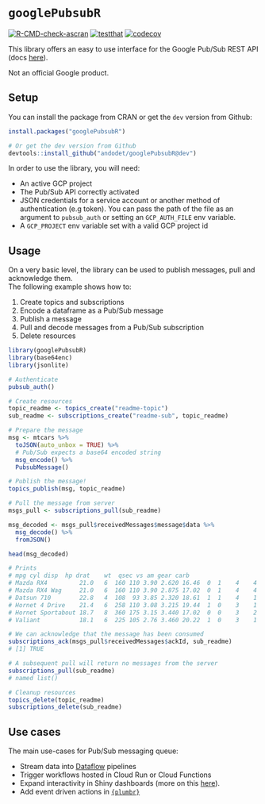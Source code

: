 # `googlePubsubR`

[![R-CMD-check-ascran](https://github.com/andodet/googlePubsubR/actions/workflows/R-CMD-check.yaml/badge.svg)](https://github.com/andodet/googlePubsubR/actions/workflows/R-CMD-check.yaml)
[![testthat](https://github.com/andodet/googlePubsubR/actions/workflows/testthat.yaml/badge.svg)](https://github.com/andodet/googlePubsubR/actions/workflows/testthat.yaml)
[![codecov](https://codecov.io/gh/andodet/googlePubsubR/branch/master/graph/badge.svg?token=OTBHY3F1KD)](https://app.codecov.io/gh/andodet/googlePubsubR)

This library offers an easy to use interface for the Google Pub/Sub REST API
(docs [here](https://cloud.google.com/pubsub/docs/reference/rest)).

Not an official Google product.

## Setup

You can install the package from CRAN or get the `dev` version from Github:
```r
install.packages("googlePubsubR")

# Or get the dev version from Github
devtools::install_github("andodet/googlePubsubR@dev")
```

In order to use the library, you will need:

* An active GCP project
* The Pub/Sub API correctly activated
* JSON credentials for a service account or another method of authentication (e.g token). You can pass the
path of the file as an argument to `pubsub_auth` or setting an `GCP_AUTH_FILE` env variable.
* A `GCP_PROJECT` env variable set with a valid GCP project id

## Usage

On a very basic level, the library can be used to publish messages, pull and acknowledge them.  
The following example shows how to:

1. Create topics and subscriptions
2. Encode a dataframe as a Pub/Sub message
3. Publish a message
4. Pull and decode messages from a Pub/Sub subscription
5. Delete resources

```r
library(googlePubsubR)
library(base64enc)
library(jsonlite)

# Authenticate 
pubsub_auth()

# Create resources
topic_readme <- topics_create("readme-topic")
sub_readme <- subscriptions_create("readme-sub", topic_readme)

# Prepare the message
msg <- mtcars %>%
  toJSON(auto_unbox = TRUE) %>%
  # Pub/Sub expects a base64 encoded string
  msg_encode() %>% 
  PubsubMessage() 

# Publish the message!
topics_publish(msg, topic_readme)

# Pull the message from server
msgs_pull <- subscriptions_pull(sub_readme)

msg_decoded <- msgs_pull$receivedMessages$message$data %>%
  msg_decode() %>% 
  fromJSON()

head(msg_decoded)

# Prints
# mpg cyl disp  hp drat    wt  qsec vs am gear carb
# Mazda RX4         21.0   6  160 110 3.90 2.620 16.46  0  1    4    4
# Mazda RX4 Wag     21.0   6  160 110 3.90 2.875 17.02  0  1    4    4
# Datsun 710        22.8   4  108  93 3.85 2.320 18.61  1  1    4    1
# Hornet 4 Drive    21.4   6  258 110 3.08 3.215 19.44  1  0    3    1
# Hornet Sportabout 18.7   8  360 175 3.15 3.440 17.02  0  0    3    2
# Valiant           18.1   6  225 105 2.76 3.460 20.22  1  0    3    1

# We can acknowledge that the message has been consumed
subscriptions_ack(msgs_pull$receivedMessages$ackId, sub_readme)
# [1] TRUE

# A subsequent pull will return no messages from the server
subscriptions_pull(sub_readme)
# named list()

# Cleanup resources
topics_delete(topic_readme)
subscriptions_delete(sub_readme)
```

## Use cases

The main use-cases for Pub/Sub messaging queue:

* Stream data into [Dataflow](https://cloud.google.com/dataflow) pipelines
* Trigger workflows hosted in Cloud Run or Cloud Functions
* Expand interactivity in Shiny dashboards (more on this [here](inst/shiny/consumer_example/readme.md)).
* Add event driven actions in [`{plumbr}`](https://www.rplumber.io/)
